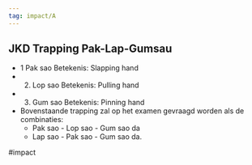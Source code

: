 ```yaml
---
tag: impact/A
---
```


## JKD Trapping Pak-Lap-Gumsau
- 1 Pak sao Betekenis: Slapping hand 
- 2. Lop sao Betekenis: Pulling hand 
- 3. Gum sao Betekenis: Pinning hand 
- Bovenstaande trapping zal op het examen gevraagd worden als de combinaties: 
	- Pak sao - Lop sao - Gum sao da 
	- Lap sao - Pak sao - Gum sao da. 

#impact 